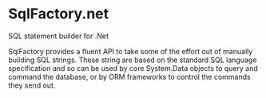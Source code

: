 SqlFactory.net
==============

SQL statement builder for .Net

SqlFactory provides a fluent API to take some of the effort out of manually building SQL strings. These string are based on the standard SQL language specification and so can be used by core System.Data objects to query and command the database, or by ORM frameworks to control the commands they send out.
